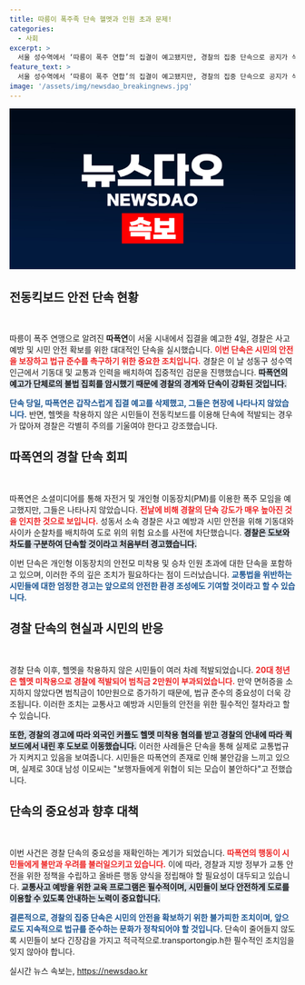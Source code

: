 ```yaml
---
title: 따릉이 폭주족 단속 헬멧과 인원 초과 문제!
categories:
  - 사회
excerpt: >
  서울 성수역에서 ‘따릉이 폭주 연합’의 집결이 예고됐지만, 경찰의 집중 단속으로 공지가 삭제되고 나타나지 않았다. 대신 헬멧 미착용 전동킥보드 이용자들이 단속에 적발되며 시민들 사이 안도감과 불안감이 교차하고 있다.
feature_text: >
  서울 성수역에서 ‘따릉이 폭주 연합’의 집결이 예고됐지만, 경찰의 집중 단속으로 공지가 삭제되고 나타나지 않았다. 대신 헬멧 미착용 전동킥보드 이용자들이 단속에 적발되며 시민들 사이 안도감과 불안감이 교차하고 있다.
image: '/assets/img/newsdao_breakingnews.jpg'
---
```


<p><img src="/assets/img/newsdao_breakingnews.jpg" alt="bookingtag 속보" /></p>

<h2 data-ke-size="size26">전동킥보드 안전 단속 현황</h2>

<p data-ke-size="size16">&nbsp;</p>

<p>따릉이 폭주 연맹으로 알려진 <b>따폭연</b>이 서울 시내에서 집결을 예고한 4일, 경찰은 사고 예방 및 시민 안전 확보를 위한 대대적인 단속을 실시했습니다. <b><span style="color: #ee2323;">이번 단속은 시민의 안전을 보장하고 법규 준수를 촉구하기 위한 중요한 조치입니다.</span></b> 경찰은 이 날 성동구 성수역 인근에서 기동대 및 교통과 인력을 배치하여 집중적인 검문을 진행했습니다. <b><span style="background-color: #21538527;">따폭연의 예고가 단체로의 불법 집회를 암시했기 때문에 경찰의 경계와 단속이 강화된 것입니다.</span></b></p>

<p><b><span style="color: #1a5490;">단속 당일, 따폭연은 갑작스럽게 집결 예고를 삭제했고, 그들은 현장에 나타나지 않았습니다.</span></b> 반면, 헬멧을 착용하지 않은 시민들이 전동킥보드를 이용해 단속에 적발되는 경우가 많아져 경찰은 각별히 주의를 기울여야 한다고 강조했습니다. </p>

<h2 data-ke-size="size26">따폭연의 경찰 단속 회피</h2>

<p data-ke-size="size16">&nbsp;</p>

<p>따폭연은 소셜미디어를 통해 자전거 및 개인형 이동장치(PM)를 이용한 폭주 모임을 예고했지만, 그들은 나타나지 않았습니다. <b><span style="color: #ee2323;">전날에 비해 경찰의 단속 강도가 매우 높아진 것을 인지한 것으로 보입니다.</span></b> 성동서 소속 경찰은 사고 예방과 시민 안전을 위해 기동대와 사이카 순찰차를 배치하여 도로 위의 위험 요소를 사전에 차단했습니다. <b><span style="background-color: #21538527;">경찰은 도보와 차도를 구분하여 단속할 것이라고 처음부터 경고했습니다.</span></b></p>

<p>이번 단속은 개인형 이동장치의 안전모 미착용 및 승차 인원 초과에 대한 단속을 포함하고 있으며, 이러한 주의 깊은 조치가 필요하다는 점이 드러났습니다. <b><span style="color: #1a5490;">교통법을 위반하는 시민들에 대한 엄정한 경고는 앞으로의 안전한 환경 조성에도 기여할 것이라고 할 수 있습니다.</span></b></p>

<h2 data-ke-size="size26">경찰 단속의 현실과 시민의 반응</h2>

<p data-ke-size="size16">&nbsp;</p>

<p>경찰 단속 이후, 헬멧을 착용하지 않은 시민들이 여러 차례 적발되었습니다. <b><span style="color: #ee2323;">20대 청년은 헬멧 미착용으로 경찰에 적발되어 범칙금 2만원이 부과되었습니다.</span></b> 만약 면허증을 소지하지 않았다면 범칙금이 10만원으로 증가하기 때문에, 법규 준수의 중요성이 더욱 강조됩니다. 이러한 조치는 교통사고 예방과 시민들의 안전을 위한 필수적인 절차라고 할 수 있습니다.</p>

<p><b><span style="background-color: #21538527;">또한, 경찰의 경고에 따라 외국인 커플도 헬멧 미착용 혐의를 받고 경찰의 안내에 따라 퀵보드에서 내린 후 도보로 이동했습니다.</span></b> 이러한 사례들은 단속을 통해 실제로 교통법규가 지켜지고 있음을 보여줍니다. 시민들은 따폭연의 존재로 인해 불안감을 느끼고 있으며, 실제로 30대 남성 이모씨는 "보행자들에게 위협이 되는 모습이 불안하다"고 전했습니다. </p>

<h2 data-ke-size="size26">단속의 중요성과 향후 대책</h2>

<p data-ke-size="size16">&nbsp;</p>

<p>이번 사건은 경찰 단속의 중요성을 재확인하는 계기가 되었습니다. <b><span style="color: #ee2323;">따폭연의 행동이 시민들에게 불만과 우려를 불러일으키고 있습니다.</span></b> 이에 따라, 경찰과 지방 정부가 교통 안전을 위한 정책을 수립하고 올바른 행동 양식을 정립해야 할 필요성이 대두되고 있습니다. <b><span style="background-color: #21538527;">교통사고 예방을 위한 교육 프로그램은 필수적이며, 시민들이 보다 안전하게 도로를 이용할 수 있도록 안내하는 노력이 중요합니다.</span></b></p>

<p><b><span style="color: #1a5490;">결론적으로, 경찰의 집중 단속은 시민의 안전을 확보하기 위한 불가피한 조치이며, 앞으로도 지속적으로 법규를 준수하는 문화가 정착되어야 할 것입니다.</span></b> 단속이 줄어들지 않도록 시민들이 보다 긴장감을 가지고 적극적으로.transportongip.h한 필수적인 조치임을 잊지 않아야 합니다.</p>
실시간 뉴스 속보는, <a href="https://newsdao.kr" rel="dofollow">https://newsdao.kr</a>


